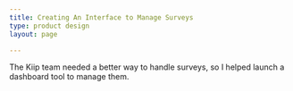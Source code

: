 ```yaml
---
title: Creating An Interface to Manage Surveys
type: product design
layout: page

---
```


The Kiip team needed a better way to handle surveys, so I helped launch a dashboard tool to manage them.